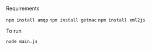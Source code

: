 Requirements

````npm install amqp````
````npm install getmac````
````npm install xml2js````

To run

````node main.js````

